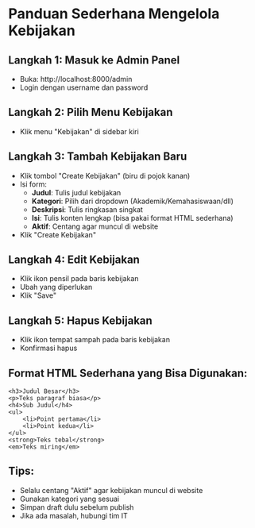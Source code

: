 # Panduan Sederhana Mengelola Kebijakan

## Langkah 1: Masuk ke Admin Panel

-   Buka: http://localhost:8000/admin
-   Login dengan username dan password

## Langkah 2: Pilih Menu Kebijakan

-   Klik menu "Kebijakan" di sidebar kiri

## Langkah 3: Tambah Kebijakan Baru

-   Klik tombol "Create Kebijakan" (biru di pojok kanan)
-   Isi form:
    -   **Judul**: Tulis judul kebijakan
    -   **Kategori**: Pilih dari dropdown (Akademik/Kemahasiswaan/dll)
    -   **Deskripsi**: Tulis ringkasan singkat
    -   **Isi**: Tulis konten lengkap (bisa pakai format HTML sederhana)
    -   **Aktif**: Centang agar muncul di website
-   Klik "Create Kebijakan"

## Langkah 4: Edit Kebijakan

-   Klik ikon pensil pada baris kebijakan
-   Ubah yang diperlukan
-   Klik "Save"

## Langkah 5: Hapus Kebijakan

-   Klik ikon tempat sampah pada baris kebijakan
-   Konfirmasi hapus

## Format HTML Sederhana yang Bisa Digunakan:

```
<h3>Judul Besar</h3>
<p>Teks paragraf biasa</p>
<h4>Sub Judul</h4>
<ul>
    <li>Point pertama</li>
    <li>Point kedua</li>
</ul>
<strong>Teks tebal</strong>
<em>Teks miring</em>
```

## Tips:

-   Selalu centang "Aktif" agar kebijakan muncul di website
-   Gunakan kategori yang sesuai
-   Simpan draft dulu sebelum publish
-   Jika ada masalah, hubungi tim IT
